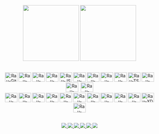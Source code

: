<div div style="text-align:center" dir="auto">
    <img height="180px" src="https://github-readme-stats.vercel.app/api?username=raunylima&theme=highcontrast&show_icons=true" style="max-width: 100%;">
    <img height="180em" src="https://github-readme-stats.vercel.app/api/top-langs/?username=raunylima&hide=html&layout=compact&theme=highcontrast" style="max-width: 100%;">
</div>
<br/>
<br/>

<div style="text-align:center;">
    <img alt="Rau-Git" height="30" width="40" src="https://cdn.jsdelivr.net/gh/devicons/devicon/icons/git/git-plain.svg" style="max-width: 100%;">
    <img alt="Rau-HTML" height="30" width="40" src="https://cdn.jsdelivr.net/gh/devicons/devicon/icons/html5/html5-plain.svg" style="max-width: 100%;">
    <img alt="Rau-CSS" height="30" width="40" src="https://cdn.jsdelivr.net/gh/devicons/devicon/icons/css3/css3-plain.svg" style="max-width: 100%;">
    <img alt="Rau-Bootstrap" height="30" width="40" src="https://cdn.jsdelivr.net/gh/devicons/devicon/icons/bootstrap/bootstrap-plain.svg" style="max-width: 100%;">
    <img alt="Rau-JS" height="30" width="40" src="https://cdn.jsdelivr.net/gh/devicons/devicon/icons/javascript/javascript-plain.svg" style="max-width: 100%;">
    <img alt="Rau-JQuery" height="30" width="40" src="https://cdn.jsdelivr.net/gh/devicons/devicon/icons/jquery/jquery-plain.svg" style="max-width: 100%;">
    <img alt="Rau-NodeJS" height="30" width="40" src="https://cdn.jsdelivr.net/gh/devicons/devicon/icons/nodejs/nodejs-plain.svg" style="max-width: 100%;">
    <img alt="Rau-Npm" height="30" width="40" src="https://cdn.jsdelivr.net/gh/devicons/devicon/icons/npm/npm-original-wordmark.svg" style="max-width: 100%;">
    <img alt="Rau-Angular" height="30" width="40" src="https://cdn.jsdelivr.net/gh/devicons/devicon/icons/angularjs/angularjs-plain.svg" style="max-width: 100%;">
    <img alt="Rau-TS" height="30" width="40" src="https://cdn.jsdelivr.net/gh/devicons/devicon/icons/typescript/typescript-plain.svg" style="max-width: 100%;">
    <img alt="Rau-Java" height="30" width="40" src="https://cdn.jsdelivr.net/gh/devicons/devicon/icons/java/java-plain.svg" style="max-width: 100%;">
    <img alt="Rau-VSCode" height="30" width="40" src="https://cdn.jsdelivr.net/gh/devicons/devicon/icons/vscode/vscode-original.svg" style="max-width: 100%;">
    <img alt="Rau-Eclipse" height="30" width="40" src="https://cdn.worldvectorlogo.com/logos/eclipse-11.svg" style="max-width: 100%; margin-left: 5px;">
</div>
<div style="text-align:center;">
    <img alt="Rau-Firebase" height="30" width="40" src="https://cdn.jsdelivr.net/gh/devicons/devicon/icons/firebase/firebase-plain.svg" style="max-width: 100%;">
    <img alt="Rau-mySQL" height="30" width="40" src="https://cdn.jsdelivr.net/gh/devicons/devicon/icons/mysql/mysql-plain.svg" style="max-width: 100%;">
    <img alt="Rau-MongoDB" height="30" width="40" src="https://cdn.jsdelivr.net/gh/devicons/devicon/icons/mongodb/mongodb-plain.svg" style="max-width: 100%;">
    <img alt="Rau-Filezila" height="30" width="40" src="https://cdn.jsdelivr.net/gh/devicons/devicon/icons/filezilla/filezilla-plain.svg" style="max-width: 100%;">
    <img alt="Rau-SalesForce" height="30" width="40" src="https://cdn.jsdelivr.net/gh/devicons/devicon/icons/salesforce/salesforce-original.svg" style="max-width: 100%;">
    <img alt="Rau-Slack" height="30" width="40" src="https://cdn.jsdelivr.net/gh/devicons/devicon/icons/slack/slack-original.svg" style="max-width: 100%;">
    <img alt="Rau-Trello" height="30" width="40" src="https://cdn.jsdelivr.net/gh/devicons/devicon/icons/trello/trello-plain.svg" style="max-width: 100%;">
    <img alt="Rau-Illustrator" height="30" width="40" src="https://cdn.jsdelivr.net/gh/devicons/devicon/icons/illustrator/illustrator-plain.svg" style="max-width: 100%;">
    <img alt="Rau-PhotoShop" height="30" width="40" src="https://cdn.jsdelivr.net/gh/devicons/devicon/icons/photoshop/photoshop-plain.svg" style="max-width: 100%;">
    <img alt="Rau-Premiere" height="30" width="40" src="https://cdn.jsdelivr.net/gh/devicons/devicon/icons/premierepro/premierepro-plain.svg" style="max-width: 100%;">
    <img alt="Rau-XD" height="30" width="40" src="https://cdn.jsdelivr.net/gh/devicons/devicon/icons/xd/xd-plain.svg" style="max-width: 100%;">
    <img alt="Rau-Figma" height="30" width="40" src="https://cdn.jsdelivr.net/gh/devicons/devicon/icons/figma/figma-original.svg" style="max-width: 100%;">
</div>
</a>
<br/>
<br/>
<div style="text-align:center">
    <a href="https://twitter.com/raunylima" rel="nofollow">
        <img src="https://img.shields.io/badge/Twitter-1DA1F2?style=for-the-badge&logo=twitter&logoColor=white" style="max-width: 100%;">
    </a>
    <a href="https://instagram.com/rau.ny.lima" rel="nofollow">
        <img src="https://img.shields.io/badge/-Instagram-%23E4405F?style=for-the-badge&logo=instagram&logoColor=white" style="max-width: 100%;">
    </a>
    <a href="https://www.twitch.tv/raunylima" rel="nofollow">
        <img src="https://img.shields.io/badge/Twitch-9146FF?style=for-the-badge&logo=twitch&logoColor=white" style="max-width: 100%;">
    </a>
    <a href="https://discord.gg/KCKs7uRT" rel="nofollow">
        <img src="https://img.shields.io/badge/Discord-7289DA?style=for-the-badge&logo=discord&logoColor=white" style="max-width: 100%;">
    </a>
    <a href="mailto:raunylima@pirambo.com">
        <img src="https://img.shields.io/badge/-Gmail-%23333?style=for-the-badge&logo=gmail&logoColor=white" style="max-width: 100%;">
    </a>
    <a href="https://www.linkedin.com/in/raunylima/" rel="nofollow">
        <img src="https://img.shields.io/badge/-LinkedIn-%230077B5?style=for-the-badge&logo=linkedin&logoColor=white" style="max-width: 100%;">   
    </a>
</div>
